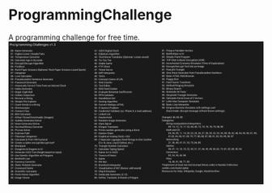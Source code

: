 # ProgrammingChallenge
A programming challenge for free time.
![ScreenShot](https://github.com/dzenziur/ProgrammingChallenge/blob/master/challengeV1.3.png)
